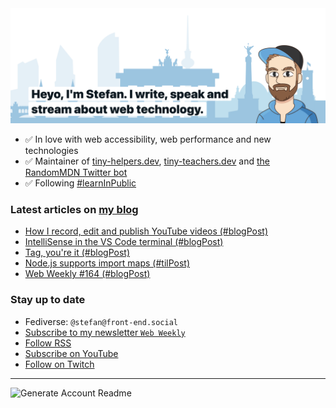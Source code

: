 <img alt="Heyo, I'm Stefan. I write and speak about web technology." src="https://raw.githubusercontent.com/stefanjudis/stefanjudis/main/screenshot.png">

- ✅ In love with web accessibility, web performance and new technologies
- ✅ Maintainer of [tiny-helpers.dev](https://tiny-helpers.dev), [tiny-teachers.dev](https://tiny-teachers.dev/) and [the RandomMDN Twitter bot](https://twitter.com/randomMDN)
- ✅ Following [#learnInPublic](https://www.stefanjudis.com/today-i-learned/)
### Latest articles on [my blog](https://www.stefanjudis.com)

<!-- BLOG-POST-LIST:START -->
- [How I record, edit and publish YouTube videos &lpar;#blogPost&rpar;](https://www.stefanjudis.com/blog/how-i-record-edit-and-publish-youtube-videos/)
- [IntelliSense in the VS Code terminal &lpar;#blogPost&rpar;](https://www.stefanjudis.com/blog/intellisense-in-the-vs-code-terminal/)
- [Tag, you&#39;re it &lpar;#blogPost&rpar;](https://www.stefanjudis.com/blog/questions-about-blogging/)
- [Node.js supports import maps &lpar;#tilPost&rpar;](https://www.stefanjudis.com/today-i-learned/node-js-import-maps/)
- [Web Weekly #164 &lpar;#blogPost&rpar;](https://www.stefanjudis.com/blog/web-weekly-164/)
<!-- BLOG-POST-LIST:END -->

### Stay up to date

- Fediverse: `@stefan@front-end.social`
- [Subscribe to my newsletter `Web Weekly`](https://webweekly.email/)
- [Follow RSS](https://www.stefanjudis.com/feeds/)
- [Subscribe on YouTube](https://youtube.com/c/stefanjudis)
- [Follow on Twitch](https://www.twitch.tv/stefanjudis)

---

![Generate Account Readme](https://github.com/stefanjudis/stefanjudis/workflows/Generate%20Account%20Readme/badge.svg)
